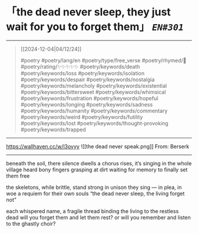 # 「the dead never sleep, they just wait for you to forget them」 *`EN#301`*

---

> [[2024-12-04|04/12/24]]
> 
> #poetry 
> #poetry/lang/en 
> #poetry/type/free_verse 
> #poetry/rhymed/🔴 
> #poetry/rating/✨✨✨✨✨ 
> #poetry/keywords/death #poetry/keywords/loss #poetry/keywords/isolation #poetry/keywords/despair #poetry/keywords/nostalgia #poetry/keywords/melancholy #poetry/keywords/existential #poetry/keywords/bittersweet #poetry/keywords/whimsical #poetry/keywords/frustration #poetry/keywords/hopeful #poetry/keywords/longing #poetry/keywords/sadness #poetry/keywords/humanity #poetry/keywords/commentary #poetry/keywords/weird #poetry/keywords/futility #poetry/keywords/lost #poetry/keywords/thought-provoking #poetry/keywords/trapped 

---

https://wallhaven.cc/w/l3ovyy
![[the dead never speak.png]]
From: Berserk

---

beneath the soil, there silence dwells
a chorus rises, it’s singing in the whole village heard
bony fingers grasping at dirt
waiting for memory to finally set them free

the skeletons, while brittle, stand strong
in unison they sing — in plea, in woe
a requiem for their own souls
“the dead never sleep, the living forget not”

each whispered name, a fragile thread
binding the living to the restless dead
will you forget them and let them rest?
or will you remember and listen to the ghastly choir?